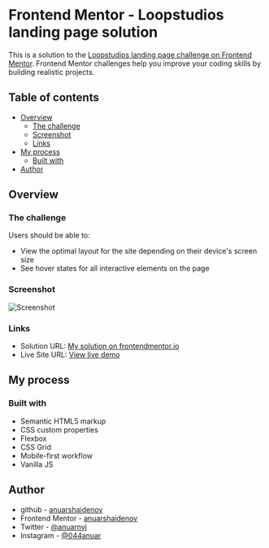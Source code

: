 # Frontend Mentor - Loopstudios landing page solution

This is a solution to the [Loopstudios landing page challenge on Frontend Mentor](https://www.frontendmentor.io/challenges/loopstudios-landing-page-N88J5Onjw). Frontend Mentor challenges help you improve your coding skills by building realistic projects.

## Table of contents

- [Overview](#overview)
  - [The challenge](#the-challenge)
  - [Screenshot](#screenshot)
  - [Links](#links)
- [My process](#my-process)
  - [Built with](#built-with)
- [Author](#author)

## Overview

### The challenge

Users should be able to:

- View the optimal layout for the site depending on their device's screen size
- See hover states for all interactive elements on the page

### Screenshot

![Screenshot](./design/screenshot.png)

### Links

- Solution URL: [My solution on frontendmentor.io](https://www.frontendmentor.io/solutions/loopstudios-landing-page-using-css-grid-and-flexbox-r7xVxk9MF)
- Live Site URL: [View live demo](https://anuarshaidenov.github.io/loopstudios-landing-page/)

## My process

### Built with

- Semantic HTML5 markup
- CSS custom properties
- Flexbox
- CSS Grid
- Mobile-first workflow
- Vanilla JS

## Author

- github - [anuarshaidenov](https://github.com/anuarshaidenov)
- Frontend Mentor - [anuarshaidenov](https://www.frontendmentor.io/profile/anuarshaidenov)
- Twitter - [@anuarnyi](https://www.twitter.com/anuarnyi)
- Instagram - [@044anuar](https://www.instagram.com/044anuar)
